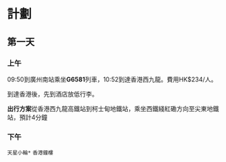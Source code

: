 # 計劃
## 第一天
### 上午
09:50到廣州南站乘坐**G6581**列車，10:52到達香港西九龍。費用HK$234/人。

到達香港後，先到酒店放低行李。

**出行方案**從香港西九龍高鐵站到柯士甸地鐵站，乘坐西鐵綫紅磡方向至尖東地鐵站，預計4分鐘

### 下午
`天星小輪*`
`香港鐘樓`
